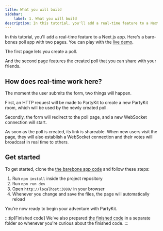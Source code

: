 ```yaml
---
title: What you will build
sidebar:
    label: 1. What you will build
description: In this tutorial, you'll add a real-time feature to a Next.js app
---
```


In this tutorial, you'll add a real-time feature to a Next.js app. Here's a bare-bones poll app with two pages. You can play with the [live demo]().

The first page lets you create a poll.

<!-- image -->

And the second page features the created poll that you can share with your  friends.

<!-- image -->

## How does real-time work here?

The moment the user submits the form, two things will happen.

First, an HTTP request will be made to PartyKit to create a new PartyKit room, which will be used by the newly created poll.

Secondly, the form will redirect to the poll page, and a new WebSocket connection will start.

As soon as the poll is created, its link is shareable. When new users visit the page, they will also establish a WebSocket connection and their votes will broadcast in real time to others.

## Get started

To get started, clone the [the barebone app code]() and follow these steps:

1. Run `npm install` inside the project repository
2. Run `npm run dev`
3. Open `http://localhost:3000/` in your browser
4. Whenever you change and save the files, the page will automatically reload

You're now ready to begin your adventure with PartyKit.

:::tip[Finished code]
We've also prepared [the finished code]() in a separate folder so whenever you're curious about the finished code.
:::